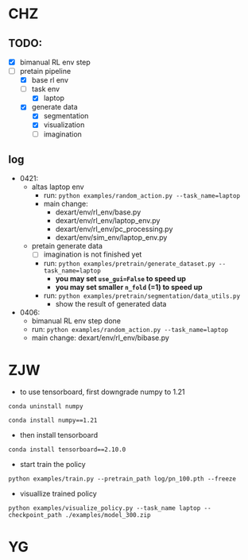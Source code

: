# CHZ
## TODO:
- [x] bimanual RL env step
- [ ] pretain pipeline
  - [x] base rl env
  - [ ] task env
    - [x] laptop
  - [x] generate data
    - [x] segmentation
    - [x] visualization
    - [ ] imagination
## log
- 0421:
  - altas laptop env
    - run: `python examples/random_action.py --task_name=laptop`
    - main change: 
      - dexart/env/rl_env/base.py
      - dexart/env/rl_env/laptop_env.py
      - dexart/env/rl_env/pc_processing.py
      - dexart/env/sim_env/laptop_env.py
  - pretain generate data
    - [ ] imagination is not finished yet
    - run: `python examples/pretrain/generate_dataset.py --task_name=laptop`
      - **you may set `use_gui=False` to speed up**
      - **you may set smaller `n_fold` (=1) to speed up**
    - run: `python examples/pretrain/segmentation/data_utils.py`
      - show the result of generated data
- 0406: 
  - bimanual RL env step done
  - run: `python examples/random_action.py --task_name=laptop`
  - main change: dexart/env/rl_env/bibase.py


# ZJW
- to use tensorboard, first downgrade numpy to 1.21
```
conda uninstall numpy

conda install numpy==1.21
```
- then install tensorboard
```
conda install tensorboard==2.10.0
```
- start train the policy

```
python examples/train.py --pretrain_path log/pn_100.pth --freeze
```
- visuallize trained policy
```
python examples/visualize_policy.py --task_name laptop --checkpoint_path ./examples/model_300.zip
```

# YG